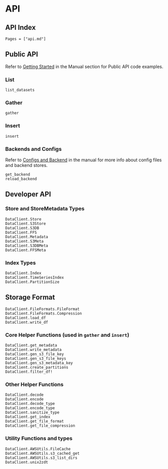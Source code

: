 # API

## API Index

```@index
Pages = ["api.md"]
```

## Public API

Refer to [Getting Started](@ref) in the Manual section for Public API code examples.

### List

```@docs
list_datasets
```

### Gather

```@docs
gather
```

### Insert

```@docs
insert
```

### Backends and Configs

Refer to [Configs and Backend](@ref) in the manual for more info about config files and backend stores.

```@docs
get_backend
reload_backend
```

## Developer API

### Store and StoreMetadata Types

```@docs
DataClient.Store
DataClient.S3Store
DataClient.S3DB
DataClient.FFS
DataClient.Metadata
DataClient.S3Meta
DataClient.S3DBMeta
DataClient.FFSMeta
```

### Index Types

```@docs
DataClient.Index
DataClient.TimeSeriesIndex
DataClient.PartitionSize
```

## Storage Format
```@docs
DataClient.FileFormats.FileFormat
DataClient.FileFormats.Compression
DataClient.load_df
DataClient.write_df
```

### Core Helper Functions (used in `gather` and `insert`)

```@docs
DataClient.get_metadata
DataClient.write_metadata
DataClient.gen_s3_file_key
DataClient.gen_s3_file_keys
DataClient.gen_s3_metadata_key
DataClient.create_partitions
DataClient.filter_df!
```

### Other Helper Functions

```@docs
DataClient.decode
DataClient.encode
DataClient.decode_type
DataClient.encode_type
DataClient.sanitize_type
DataClient.get_index
DataClient.get_file_format
DataClient.get_file_compression
```

### Utility Functions and types

```@docs
DataClient.AWSUtils.FileCache
DataClient.AWSUtils.s3_cached_get
DataClient.AWSUtils.s3_list_dirs
DataClient.unix2zdt
```
